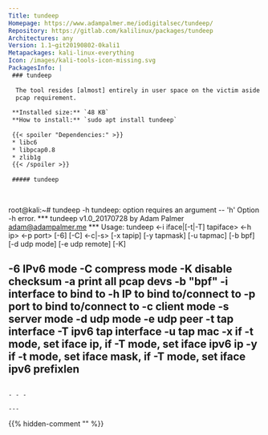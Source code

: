 ```yaml
---
Title: tundeep
Homepage: https://www.adampalmer.me/iodigitalsec/tundeep/
Repository: https://gitlab.com/kalilinux/packages/tundeep
Architectures: any
Version: 1.1~git20190802-0kali1
Metapackages: kali-linux-everything 
Icon: /images/kali-tools-icon-missing.svg
PackagesInfo: |
 ### tundeep
 
  The tool resides [almost] entirely in user space on the victim aside from the
  pcap requirement.
 
 **Installed size:** `48 KB`  
 **How to install:** `sudo apt install tundeep`  
 
 {{< spoiler "Dependencies:" >}}
 * libc6 
 * libpcap0.8 
 * zlib1g 
 {{< /spoiler >}}
 
 ##### tundeep
 
 
 ```
 root@kali:~# tundeep -h
 tundeep: option requires an argument -- 'h'
 Option -h error.
 *** tundeep v1.0_20170728 by Adam Palmer <adam@adampalmer.me> ***
 Usage: tundeep <-i iface|[-t|-T] tapiface> <-h ip> <-p port> [-6] [-C] <-c|-s> [-x tapip] [-y tapmask] [-u tapmac] [-b bpf] [-d udp mode] [-e udp remote] [-K]
 
 -6 IPv6 mode
 -C compress mode
 -K disable checksum
 -a print all pcap devs
 -b "bpf"
 -i interface to bind to
 -h IP to bind to/connect to
 -p port to bind to/connect to
 -c client mode
 -s server mode
 -d udp mode
 -e udp peer
 -t tap interface 
 -T ipv6 tap interface 
 -u tap mac 
 -x if -t mode, set iface ip, if -T mode, set iface ipv6 ip
 -y if -t mode, set iface mask, if -T mode, set iface ipv6 prefixlen
 --------------------
 
 ```
 
 - - -
 
---
```

{{% hidden-comment "<!--Do not edit anything above this line-->" %}}
